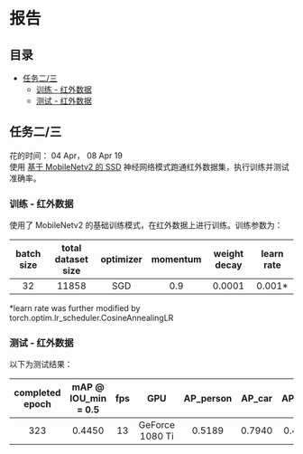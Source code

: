 # 报告

## 目录
- <a href='#%E4%BB%BB%E5%8A%A1%E4%BA%8C%E4%B8%89'>任务二/三</a>
  - <a href='#%E8%AE%AD%E7%BB%83---%E7%BA%A2%E5%A4%96%E6%95%B0%E6%8D%AE'>训练 - 红外数据</a>
  - <a href='#%E6%B5%8B%E8%AF%95---%E7%BA%A2%E5%A4%96%E6%95%B0%E6%8D%AE'>测试 - 红外数据</a>

  
## 任务二/三

花的时间： 04 Apr， 08 Apr 19  
使用 [基于 MobileNetv2 的 SSD](https://github.com/ShuangXieIrene/ssds.pytorch) 神经网络模式跑通红外数据集，执行训练并测试准确率。  

### 训练 - 红外数据

使用了 MobileNetv2 的基础训练模式，在红外数据上进行训练。训练参数为：  
  
| batch size | total dataset size | optimizer | momentum | weight decay | learn rate |
|:-:|:-:|:-:|:-:|:-:|:-:|
| 32 | 11858 | SGD | 0.9 | 0.0001 | 0.001* |
  
*learn rate was further modified by torch.optim.lr_scheduler.CosineAnnealingLR  

### 测试 - 红外数据

以下为测试结果：  

| completed epoch | mAP @ IOU_min = 0.5 | fps | GPU | AP_person | AP_car | AP_bike | AP_obstacle |
|:-:|:-:|:-:|:-:|:-:|:-:|:-:|:-:|
| 323 | 0.4450 | 13 | GeForce 1080 Ti | 0.5189 | 0.7940 | 0.4390 | 0.0281 |